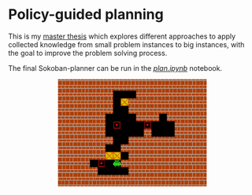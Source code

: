 # Policy-guided planning
This is my <a href="media/thesis.pdf">master thesis</a>
which explores different approaches to apply collected knowledge from small problem instances to big instances, with the
goal to improve the problem solving process.

The final Sokoban-planner can be run in the *<a href="code/plan.ipynb">plan.ipynb</a>* notebook.

<p align="center">
    <img src="./media/sokoban.gif" width="60%">
</p>